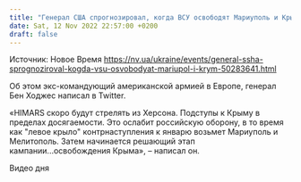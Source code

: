 ```yaml
---
title: "Генерал США спрогнозировал, когда ВСУ освободят Мариуполь и Крым"
date: Sat, 12 Nov 2022 22:57:00 +0200
draft: false
---
```

Источник: Новое Время https://nv.ua/ukraine/events/general-ssha-sprognoziroval-kogda-vsu-osvobodyat-mariupol-i-krym-50283641.html


Об этом экс-командующий американской армией в Европе, генерал Бен Ходжес написал в Twitter.

«HIMARS скоро будут стрелять из Херсона. Подступы к Крыму в пределах досягаемости. Это ослабит российскую оборону, в то время как "левое крыло" контрнаступления к январю возьмет Мариуполь и Мелитополь. Затем начинается решающий этап кампании...освобождения Крыма», – написал он.

 Видео дня   
